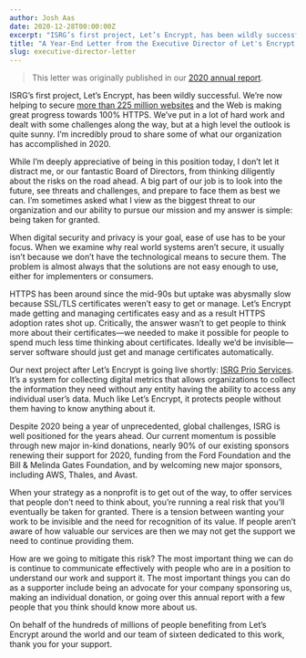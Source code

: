 ```yaml
---
author: Josh Aas
date: 2020-12-28T00:00:00Z
excerpt: "ISRG’s first project, Let’s Encrypt, has been wildly successful. We’re now helping to secure more than 225 million websites and the Web is making great progress towards 100% HTTPS. We’ve put in a lot of hard work and dealt with some challenges along the way, but at a high level the outlook is quite sunny. I’m incredibly proud to share some of what our organization has accomplished in 2020."
title: "A Year-End Letter from the Executive Director of Let's Encrypt and ISRG"
slug: executive-director-letter
---
```


> This letter was originally published in our [2020 annual report](https://www.abetterinternet.org/annual-reports/).

ISRG’s first project, Let’s Encrypt, has been wildly successful. We’re now helping to secure [more than 225 million websites](https://letsencrypt.org/stats/) and the Web is making great progress towards 100% HTTPS. We’ve put in a lot of hard work and dealt with some challenges along the way, but at a high level the outlook is quite sunny. I’m incredibly proud to share some of what our organization has accomplished in 2020.

While I’m deeply appreciative of being in this position today, I don’t let it distract me, or our fantastic Board of Directors, from thinking diligently about the risks on the road ahead. A big part of our job is to look into the future, see threats and challenges, and prepare to face them as best we can. I’m sometimes asked what I view as the biggest threat to our organization and our ability to pursue our mission and my answer is simple: being taken for granted.

When digital security and privacy is your goal, ease of use has to be your focus. When we examine why real world systems aren’t secure, it usually isn’t because we don’t have the technological means to secure them. The problem is almost always that the solutions are not easy enough to use, either for implementers or consumers.

HTTPS has been around since the mid-90s but uptake was abysmally slow because SSL/TLS certificates weren’t easy to get or manage. Let’s Encrypt made getting and managing certificates easy and as a result HTTPS adoption rates shot up. Critically, the answer wasn’t to get people to think more about their certificates—we needed to make it possible for people to spend much less time thinking about certificates. Ideally we’d be invisible—server software should just get and manage certificates automatically.

Our next project after Let’s Encrypt is going live shortly: [ISRG Prio Services](https://www.abetterinternet.org/prio/). It’s a system for collecting digital metrics that allows organizations to collect the information they need without any entity having the ability to access any individual user’s data. Much like Let’s Encrypt, it protects people without them having to know anything about it.

Despite 2020 being a year of unprecedented, global challenges, ISRG is well positioned for the years ahead. Our current momentum is possible through new major in-kind donations, nearly 90% of our existing sponsors renewing their support for 2020, funding from the Ford Foundation and the Bill & Melinda Gates Foundation, and by welcoming new major sponsors, including AWS, Thales, and Avast.

When your strategy as a nonprofit is to get out of the way, to offer services that people don’t need to think about, you’re running a real risk that you’ll eventually be taken for granted. There is a tension between wanting your work to be invisible and the need for recognition of its value. If people aren’t aware of how valuable our services are then we may not get the support we need to continue providing them.

How are we going to mitigate this risk? The most important thing we can do is continue to communicate effectively with people who are in a position to understand our work and support it. The most important things you can do as a supporter include being an advocate for your company sponsoring us, making an individual donation, or going over this annual report with a few people that you think should know more about us.

On behalf of the hundreds of millions of people benefiting from Let’s Encrypt around the world and our team of sixteen dedicated to this work, thank you for your support.
